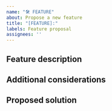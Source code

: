 ```yaml
---
name: "🛠️ FEATURE"
about: Propose a new feature
title: "[FEATURE]:"
labels: Feature proposal
assignees: ''
---
```


## Feature description

<!--- A clear and concise description of the feature. -->

## Additional considerations

<!--- Any kind of information to be considered. -->

## Proposed solution

<!--- A proposed way to address its implementation. -->
